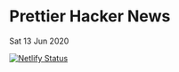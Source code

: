 # Prettier Hacker News

Sat 13 Jun 2020

[![Netlify Status](https://api.netlify.com/api/v1/badges/84542140-6be0-44a6-ba52-6d86ab0c5cf9/deploy-status)](https://app.netlify.com/sites/prettier-hacker-news/deploys)
